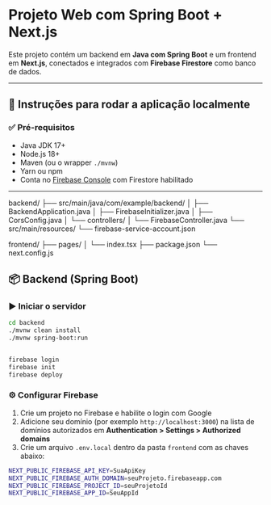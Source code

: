 # Projeto Web com Spring Boot + Next.js

Este projeto contém um backend em **Java com Spring Boot** e um frontend em **Next.js**, conectados e integrados com **Firebase Firestore** como banco de dados.

---

## 🚀 Instruções para rodar a aplicação localmente

### ✅ Pré-requisitos

- Java JDK 17+
- Node.js 18+
- Maven (ou o wrapper `./mvnw`)
- Yarn ou npm
- Conta no [Firebase Console](https://console.firebase.google.com) com Firestore habilitado

---

backend/
├── src/main/java/com/example/backend/
│   ├── BackendApplication.java
│   ├── FirebaseInitializer.java
│   ├── CorsConfig.java
│   └── controllers/
│       └── FirebaseController.java
└── src/main/resources/
    └── firebase-service-account.json

frontend/
├── pages/
│   └── index.tsx
├── package.json
└── next.config.js



## 📦 Backend (Spring Boot)

### ▶️ Iniciar o servidor

```bash
cd backend
./mvnw clean install
./mvnw spring-boot:run


firebase login
firebase init
firebase deploy

```

### ⚙️ Configurar Firebase

1. Crie um projeto no Firebase e habilite o login com Google
2. Adicione seu domínio (por exemplo `http://localhost:3000`) na lista de
   domínios autorizados em **Authentication > Settings > Authorized domains**
3. Crie um arquivo `.env.local` dentro da pasta `frontend` com as chaves abaixo:

```bash
NEXT_PUBLIC_FIREBASE_API_KEY=SuaApiKey
NEXT_PUBLIC_FIREBASE_AUTH_DOMAIN=seuProjeto.firebaseapp.com
NEXT_PUBLIC_FIREBASE_PROJECT_ID=seuProjetoId
NEXT_PUBLIC_FIREBASE_APP_ID=SeuAppId
```

